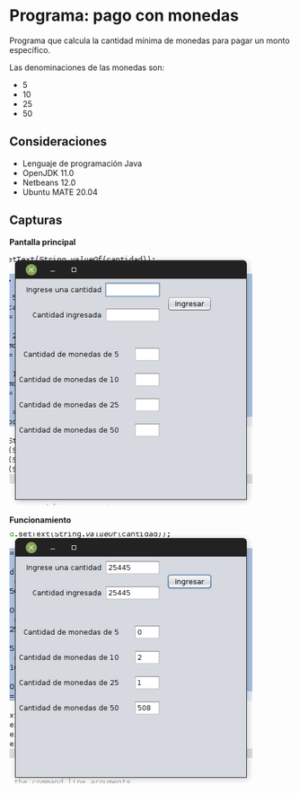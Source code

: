 # Programa: pago con monedas

Programa que calcula la cantidad mínima de monedas para pagar un monto específico.

Las denominaciones de las monedas son:

* 5
* 10
* 25
* 50

## Consideraciones

* Lenguaje de programación Java
* OpenJDK 11.0
* Netbeans 12.0
* Ubuntu MATE 20.04

## Capturas

**Pantalla principal**

![Pantalla Principal](Menu.png)

**Funcionamiento**

![Funcionamiento](Menu2.png)

